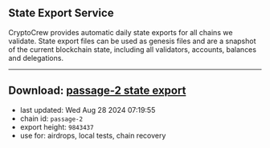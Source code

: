 ## State Export Service
CryptoCrew provides automatic daily state exports for all chains we validate. State export files can be used as genesis files and are a snapshot of the current blockchain state, including all validators, accounts, balances and delegations.

---
**Download: [passage-2 state export](https://dl-eu2.ccvalidators.com/SERVICE/passage/passage-2_export_9843437.json)**
---

- last updated: Wed Aug 28 2024 07:19:55
- chain id: `passage-2`
- export height: `9843437`
- use for: airdrops, local tests, chain recovery
